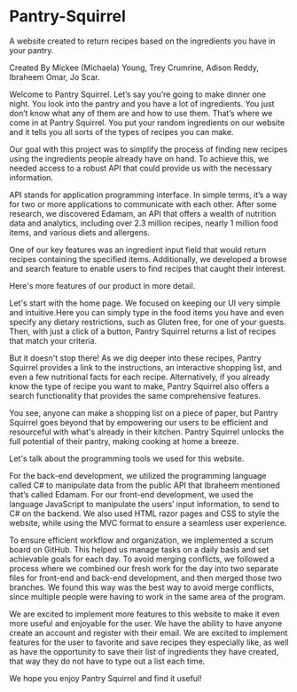 # Pantry-Squirrel
A website created to return recipes based on the ingredients you have in your pantry.

Created By Mickee (Michaela) Young, Trey Crumrine, Adison Reddy, Ibraheem Omar, Jo Scar.

Welcome to Pantry Squirrel. Let’s say you’re going to make dinner one night. You look into the pantry and you have a lot of ingredients. You just don’t know what any of them are and how to use them. That’s where we come in at Pantry Squirrel. You put your random ingredients on our website and it tells you all sorts of the types of recipes you can make.

Our goal with this project was to simplify the process of finding new recipes using the ingredients people already have on hand. To achieve this, we needed access to a robust API that could provide us with the necessary information.

API stands for application programming interface. In simple terms, it’s a way for two or more applications to communicate with each other. After some research, we discovered Edamam, an API that offers a wealth of nutrition data and analytics, including over 2.3 million recipes, nearly 1 million food items, and various diets and allergens.

One of our key features was an ingredient input field that would return recipes containing the specified items. Additionally, we developed a browse and search feature to enable users to find recipes that caught their interest.

Here's more features of our product in more detail.

Let's start with the home page. We focused on keeping our UI very simple and intuitive.Here you can simply type in the food items you have and even specify any dietary restrictions, such as Gluten free, for one of your guests. Then, with just a click of a button, Pantry Squirrel returns a list of recipes that match your criteria.

But it doesn't stop there! As we dig deeper into these recipes, Pantry Squirrel provides a link to the instructions, an interactive shopping list, and even a few nutritional facts for each recipe. Alternatively, if you already know the type of recipe you want to make, Pantry Squirrel also offers a search functionality that provides the same comprehensive features.

You see, anyone can make a shopping list on a piece of paper, but Pantry Squirrel goes beyond that by empowering our users to be efficient and resourceful with what's already in their kitchen. Pantry Squirrel unlocks the full potential of their pantry, making cooking at home a breeze.

Let's talk about the programming tools we used for this website.

For the back-end development, we utilized the programming language called C# to manipulate data from the public API that Ibraheem mentioned that’s called Edamam. For our front-end development, we used the language JavaScript to manipulate the users’ input information, to send to C# on the backend. We also used HTML razor pages and CSS to style the website, while using the MVC format to ensure a seamless user experience.

To ensure efficient workflow and organization, we implemented a scrum board on GitHub. This helped us manage tasks on a daily basis and set achievable goals for each day. To avoid merging conflicts, we followed a process where we combined our fresh work for the day into two separate files for front-end and back-end development, and then merged those two branches. We found this way was the best way to avoid merge conflicts, since multiple people were having to work in the same area of the program.

We are excited to implement more features to this website to make it even more useful and enjoyable for the user. We have the ability to have anyone create an account and register with their email. We are excited to implement features for the user to favorite and save recipes they especially like, as well as have the opportunity to save their list of ingredients they have created, that way they do not have to type out a list each time.

We hope you enjoy Pantry Squirrel and find it useful!
